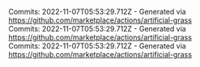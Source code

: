 Commits: 2022-11-07T05:53:29.712Z - Generated via https://github.com/marketplace/actions/artificial-grass
<br>
Commits: 2022-11-07T05:53:29.712Z - Generated via https://github.com/marketplace/actions/artificial-grass
<br>
Commits: 2022-11-07T05:53:29.712Z - Generated via https://github.com/marketplace/actions/artificial-grass
<br>
